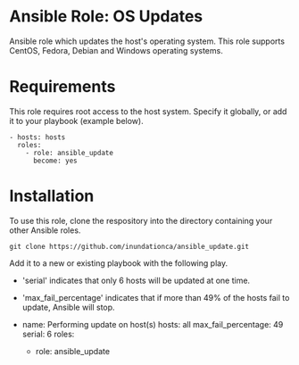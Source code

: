 # Ansible Role: OS Updates

Ansible role which updates the host's operating system. This role supports CentOS, Fedora, Debian and Windows operating systems.

# Requirements

This role requires root access to the host system. Specify it globally, or add it to your playbook (example below).

```
- hosts: hosts
  roles:
    - role: ansible_update
      become: yes
```

# Installation

To use this role, clone the respository into the directory containing your other Ansible roles.

```
git clone https://github.com/inundationca/ansible_update.git
```

Add it to a new or existing playbook with the following play.

- 'serial' indicates that only 6 hosts will be updated at one time.
- 'max_fail_percentage' indicates that if more than 49% of the hosts fail to update, Ansible will stop.

- name: Performing update on host(s)
  hosts: all
  max_fail_percentage: 49
  serial: 6
  roles:
    - role: ansible_update





